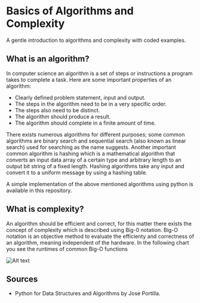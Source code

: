 # Basics of Algorithms and Complexity
A gentle introduction to algorithms and complexity with coded examples.

## What is an algorithm?
In computer science an algorithm is a set of steps or instructions a program takes to complete a task.
Here are some important properties of an algorithm:
* Clearly defined problem statement, input and output.
* The steps in the algorithm need to be in a very specific order.
* The steps also need to be distinct.
* The algorithm should produce a result.
* The algorithm should complete in a finite amount of time.

There exists numerous algorithms for different purposes; some common algorithms are binary search and sequential search (also known as linear search) used for searching as the name suggests. Another important common algorithm is hashing which is a mathematical algorithm that converts an input data array of a certain type and arbitrary length to an output bit string of a fixed length. Hashing algorithms take any input and convert it to a uniform message by using a hashing table.

A simple implementation of the above mentioned algorithms using python is available in this repository.

## What is complexity?
An algorithm should be efficient and correct, for this matter there exists the concept of complexity which is described using Big-0 notation. Big-O notation is an objective method to evaluate the efficienty and correctness of an algorithm, meaning independent of the hardware.
In the following chart you see the runtimes of common Big-O functions

![Alt text](./Img/Big_O_Figure.png)

## Sources
* Python for Data Structures and Algorithms by Jose Portilla.
